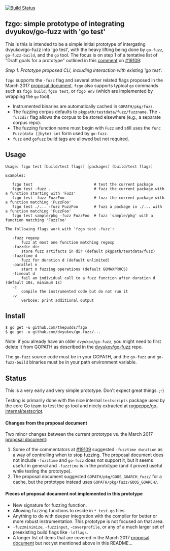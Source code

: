 [![Build Status](https://travis-ci.org/thepudds/fzgo.svg?branch=master)](https://travis-ci.org/thepudds/fzgo)

## fzgo: simple prototype of integrating dvyukov/go-fuzz with 'go test'

This is this is intended to be a simple initial prototype of intergating dvyukov/go-fuzz into 'go test',
with the heavy lifting being done by `go-fuzz`, `go-fuzz-build`, and the `go` tool. The focus is on
step 1 of a tentative list of "Draft goals for a prototype" outlined in this
[comment](https://github.com/golang/go/issues/19109#issuecomment-441442080) on [#19109](https://golang.org/issue/19109):

   _Step 1. Prototype proposed CLI, including interaction with existing 'go test'._
 
`fzgo` supports the `-fuzz` flag and several other related flags proposed in the March 2017 [proposal document](https://github.com/golang/go/issues/19109#issuecomment-285456008). `fzgo` also supports typical `go` commands 
such as `fzgo build`, `fgzo test`, or `fzgo env` (which are implemented by wrapping the `go` tool).

* Instrumented binaries are automatically cached in `GOPATH/pkg/fuzz`.
* The fuzzing corpus defaults to `pkgpath/testdata/fuzz/fuzzname`. The `-fuzzdir` flag allows the corpus 
to be stored elsewhere (e.g., a separate corpus repo).
* The fuzzing function name must begin with `Fuzz` and still uses the `func Fuzz(data []byte) int` form used by `go-fuzz`. 
* `fuzz` and `gofuzz` build tags are allowed but not required.

## Usage
```
Usage: fzgo test [build/test flags] [packages] [build/test flags]

Examples:

   fzgo test                           # test the current package
   fzgo test -fuzz .                   # fuzz the current package with a function starting with 'Fuzz'
   fzgo test -fuzz FuzzFoo             # fuzz the current package with a function matching 'FuzzFoo'
   fzgo test ./... -fuzz FuzzFoo       # fuzz a package in ./... with a function matching 'FuzzFoo'
   fzgo test sample/pkg -fuzz FuzzFoo  # fuzz 'sample/pkg' with a function matching 'FuzzFoo'

The following flags work with 'fzgo test -fuzz':

   -fuzz regexp
       fuzz at most one function matching regexp
   -fuzzdir dir
       store fuzz artifacts in dir (default pkgpath/testdata/fuzz)
   -fuzztime d
       fuzz for duration d (default unlimited)
   -parallel n
       start n fuzzing operations (default GOMAXPROCS)
   -timeout d
       fail an individual call to a fuzz function after duration d (default 10s, minimum 1s)
   -c
       compile the instrumented code but do not run it
   -v
       verbose: print additional output
```  

## Install

```
$ go get -u github.com/thepudds/fzgo
$ go get -u github.com/dvyukov/go-fuzz/...
```

Note: if you already have an older `dvyukov/go-fuzz`, you might need to first delete it from GOPATH as described in
the [dvyukov/go-fuzz](https://github.com/dvyukov/go-fuzz#history-rewrite) repo.

The `go-fuzz` source code must be in your GOPATH, and the `go-fuzz` and `go-fuzz-build` binaries must be 
in your path environment variable.

## Status

This is a very early and very simple prototype. Don't expect great things.  ;-)

Testing is primarily done with the nice internal `testscripts` package used by the core Go team to test the `go` tool
and nicely extracted at [rogpeppe/go-internal/testscript](https://github.com/rogpeppe/go-internal/tree/master/testscript).

#### Changes from the proposal document

Two minor changes between the current prototype vs. the March 2017 [proposal document](https://github.com/golang/go/issues/19109#issuecomment-285456008):

1. Some of the commentators at [#19109](https://golang.org/issue/19109) suggested `-fuzztime duration` as a 
way of controlling when to stop fuzzing. The proposal document does not include `-fuzztime` and `go-fuzz` 
does not support it, but it seems useful in general and `-fuzztime` is in the prototype (and it proved 
useful while testing the prototype).
2. The proposal document suggested `GOPATH/pkg/GOOS_GOARCH_fuzz/` for a cache, but the prototype instead
uses `GOPATH/pkg/fuzz/GOOS_GOARCH/`.

#### Pieces of proposal document not implemented in this prototype

* New signature for fuzzing function.
* Allowing fuzzing functions to reside in `*_test.go` files.
* Anything to do with deeper integration with the compiler for better or more robust instrumentation. This prototype is not focused on that area.
* `-fuzzminimize`, `-fuzzinput`, `-coverprofile`, or any of a much larger set of preexisting build flags like `-ldflags`.
* A longer list of items that are covered in the March 2017 [proposal document](https://github.com/golang/go/issues/19109#issuecomment-285456008) but not yet mentioned above in this README...  
